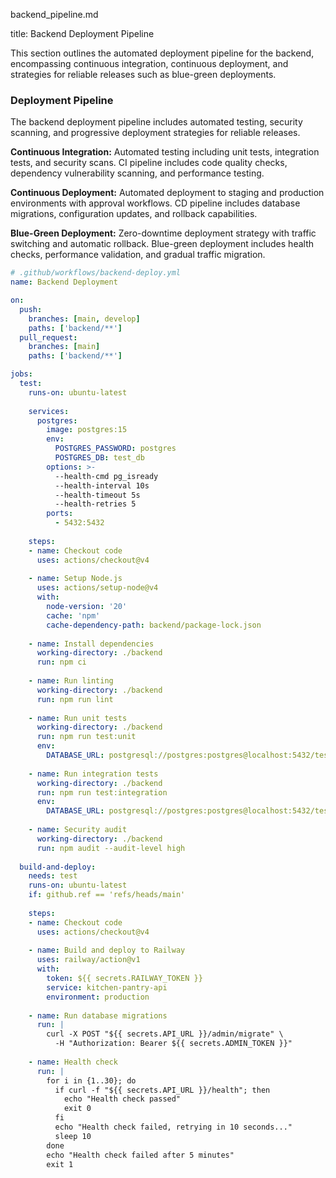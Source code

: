 backend_pipeline.md

title: Backend Deployment Pipeline

This section outlines the automated deployment pipeline for the backend, encompassing continuous integration, continuous deployment, and strategies for reliable releases such as blue-green deployments.

### Deployment Pipeline

The backend deployment pipeline includes automated testing, security scanning, and progressive deployment strategies for reliable releases.

**Continuous Integration:** Automated testing including unit tests, integration tests, and security scans. CI pipeline includes code quality checks, dependency vulnerability scanning, and performance testing.

**Continuous Deployment:** Automated deployment to staging and production environments with approval workflows. CD pipeline includes database migrations, configuration updates, and rollback capabilities.

**Blue-Green Deployment:** Zero-downtime deployment strategy with traffic switching and automatic rollback. Blue-green deployment includes health checks, performance validation, and gradual traffic migration.

```yaml
# .github/workflows/backend-deploy.yml
name: Backend Deployment

on:
  push:
    branches: [main, develop]
    paths: ['backend/**']
  pull_request:
    branches: [main]
    paths: ['backend/**']

jobs:
  test:
    runs-on: ubuntu-latest
    
    services:
      postgres:
        image: postgres:15
        env:
          POSTGRES_PASSWORD: postgres
          POSTGRES_DB: test_db
        options: >-
          --health-cmd pg_isready
          --health-interval 10s
          --health-timeout 5s
          --health-retries 5
        ports:
          - 5432:5432
    
    steps:
    - name: Checkout code
      uses: actions/checkout@v4
      
    - name: Setup Node.js
      uses: actions/setup-node@v4
      with:
        node-version: '20'
        cache: 'npm'
        cache-dependency-path: backend/package-lock.json
        
    - name: Install dependencies
      working-directory: ./backend
      run: npm ci
      
    - name: Run linting
      working-directory: ./backend
      run: npm run lint
      
    - name: Run unit tests
      working-directory: ./backend
      run: npm run test:unit
      env:
        DATABASE_URL: postgresql://postgres:postgres@localhost:5432/test_db
        
    - name: Run integration tests
      working-directory: ./backend
      run: npm run test:integration
      env:
        DATABASE_URL: postgresql://postgres:postgres@localhost:5432/test_db
        
    - name: Security audit
      working-directory: ./backend
      run: npm audit --audit-level high
      
  build-and-deploy:
    needs: test
    runs-on: ubuntu-latest
    if: github.ref == 'refs/heads/main'
    
    steps:
    - name: Checkout code
      uses: actions/checkout@v4
      
    - name: Build and deploy to Railway
      uses: railway/action@v1
      with:
        token: ${{ secrets.RAILWAY_TOKEN }}
        service: kitchen-pantry-api
        environment: production
        
    - name: Run database migrations
      run: |
        curl -X POST "${{ secrets.API_URL }}/admin/migrate" \
          -H "Authorization: Bearer ${{ secrets.ADMIN_TOKEN }}"
          
    - name: Health check
      run: |
        for i in {1..30}; do
          if curl -f "${{ secrets.API_URL }}/health"; then
            echo "Health check passed"
            exit 0
          fi
          echo "Health check failed, retrying in 10 seconds..."
          sleep 10
        done
        echo "Health check failed after 5 minutes"
        exit 1